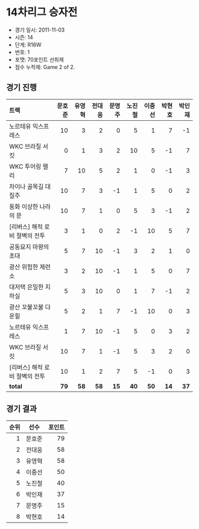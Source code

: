 # 14차리그 승자전

- 경기 일시: 2011-11-03
- 시즌: 14
- 단계: R16W
- 번호: 1
- 포맷: 70포인트 선취제
- 점수 누적제: Game 2 of 2.





## 경기 진행

| 트랙 | 문호준 | 유영혁 | 전대웅 | 문명주 | 노진철 | 이중선 | 박현호 | 박인재 |
|:---|---:|---:|---:|---:|---:|---:|---:|---:|
| 노르테유 익스프레스 | 10 | 3 | 2 | 0 | 5 | 1 | 7 | -1 |
| WKC 브라질 서킷 | 0 | 1 | 3 | 2 | 10 | 5 | -1 | 7 |
| WKC 투어링 랠리 | 7 | 10 | 5 | 2 | 1 | 0 | -1 | 3 |
| 차이나 골목길 대질주 | 10 | 7 | 3 | -1 | 1 | 5 | 0 | 2 |
| 동화 이상한 나라의 문 | 10 | 7 | 1 | 0 | 5 | 3 | -1 | 2 |
| [리버스] 해적 로비 절벽의 전투 | 3 | 1 | 0 | 2 | -1 | 10 | 5 | 7 |
| 공동묘지 마왕의 초대 | 5 | 7 | 10 | -1 | 3 | 2 | 1 | 0 |
| 광산 위험한 제련소 | 3 | 2 | 10 | -1 | 1 | 5 | 0 | 7 |
| 대저택 은밀한 지하실 | 5 | 3 | 10 | 0 | 1 | 7 | -1 | 2 |
| 광산 꼬불꼬불 다운힐 | 5 | 2 | 1 | 7 | -1 | 10 | 0 | 3 |
| 노르테유 익스프레스 | 1 | 7 | 10 | -1 | 5 | 0 | 3 | 2 |
| WKC 브라질 서킷 | 10 | 7 | 1 | -1 | 5 | 3 | 2 | 0 |
| [리버스] 해적 로비 절벽의 전투 | 10 | 1 | 2 | 7 | 5 | -1 | 0 | 3 |
| __total__ | __79__ | __58__ | __58__ | __15__ | __40__ | __50__ | __14__ | __37__ |




## 경기 결과

| 순위 | 선수 | 포인트 |
|---:|:---:|---:|
| 1 | 문호준 | 79 |
| 2 | 전대웅 | 58 |
| 3 | 유영혁 | 58 |
| 4 | 이중선 | 50 |
| 5 | 노진철 | 40 |
| 6 | 박인재 | 37 |
| 7 | 문명주 | 15 |
| 8 | 박현호 | 14 |

